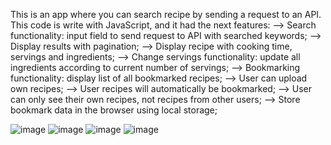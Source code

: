 This is an app where you can search recipe by sending a request to an API. This code is write with JavaScript, and it had the next features:
--> Search functionality: input field to send request to API with searched keywords;
--> Display results with pagination;
--> Display recipe with cooking time, servings and ingredients;
--> Change servings functionality: update all ingredients according to current number of servings;
--> Bookmarking functionality: display list of all bookmarked recipes;
--> User can upload own recipes;
--> User recipes will automatically be bookmarked;
--> User can only see their own recipes, not recipes from other users;
--> Store bookmark data in the browser using local storage;

![image](https://github.com/catalinapantilie/Receipe-App/assets/136223143/2545de35-81bf-43ab-adad-f08045a47a09)
![image](https://github.com/catalinapantilie/Receipe-App/assets/136223143/226a4f5f-da23-497e-8614-5d98528a41da)
![image](https://github.com/catalinapantilie/Receipe-App/assets/136223143/3a30cbed-8d52-44b8-ab4d-7d193c85d585)
![image](https://github.com/catalinapantilie/Receipe-App/assets/136223143/011795fd-7813-44ca-8c83-e0b4968225c7)






